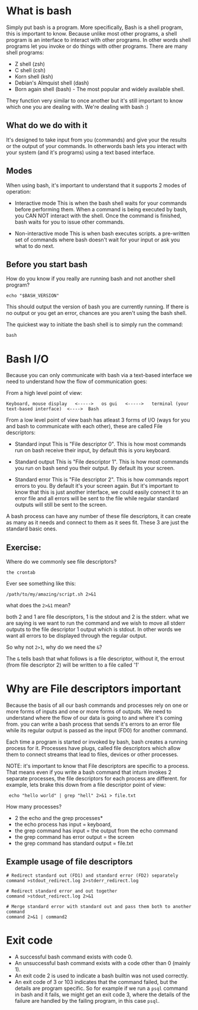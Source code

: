 What is bash
============
Simply put bash is a program. 
More specifically, Bash is a shell program, this is important to know. Because unlike most other programs, a shell program is an interface to interact with other programs. In other words shell programs let you invoke or do things with other programs. There are many shell programs:

- Z shell (zsh)
- C shell (csh)
- Korn shell (ksh)
- Debian's Almquist shell (dash)
- Born again shell (bash) - The most popular and widely available shell.

They function very similar to once another but it's still important to know which one you are dealing with. We're dealing with bash :)


What do we do with it
---------------------
It's designed to take input from you (commands) and give your the results or the output of your commands. In otherwords bash lets you interact with your system (and it's programs) using a text based interface.


Modes
-----
When using bash, it's important to understand that it supports 2 modes of operation:

- Interactive mode
	This is when the bash shell waits for your commands before performing them. When a command is being executed by bash, you CAN NOT  interact with the shell. Once the command is finished, bash waits for you to issue other commands.

- Non-interactive mode
	This is when bash executes scripts. a pre-written set of commands where bash doesn't wait for your input or ask you what to do next.


Before you start bash
---------------------
How do you know if you really are running bash and not another shell program?

	echo "$BASH_VERSION"

This should output the version of bash you are currently running. If there is no output or you get an error, chances are you aren't using the bash shell.

The quickest way to initiate the bash shell is to simply run the command:
	
	bash


Bash I/O
========
Because you can only communicate with bash via a text-based interface we need to understand how the flow of communication goes:

From a high level point of view:

    Keyboard, mouse display   <----->   os gui   <----->   terminal (your text-based interface)  <---->  Bash 


From a low level point of view bash has atleast 3 forms of I/O (ways for you and bash to communicate with each other), these are called File descriptors:

- Standard input
	This is "File descriptor 0". This is how most commands run on bash receive their input, by default this is yoru keyboard.

- Standard output
	This is "File descriptor 1". This is how most commands you run on bash send you their output. By default its your screen.

- Standard error
	This is "File descriptor 2". This is how commands report errors to you. By default it's your screen again. But it's important to know that this is just another interface, we could easily connect it to an error file and all errors will be sent to the file while regular standard outputs will still be sent to the screen.


A bash process can have any number of these file descriptors, it can create as many as it needs and connect to them as it sees fit. These 3 are just the standard basic ones.


Exercise:
---------

Where do we commonly see file descriptors?
	
	the crontab

Ever see something like this:
	
	/path/to/my/amazing/script.sh 2>&1

what does the `2>&1` mean?

both 2 and 1 are file descriptors, 1 is the stdout and 2 is the stderr. what we are saying is we want to run the command and we wish to move all stderr outputs to the file descriptor 1 output which is stdout. In other words we want all errors to be displayed through the regular output.

So why not `2>1`, why do we need the `&`?

The `&` tells bash that what follows is a file descriptor, without it, the errout (from file descriptor 2) will be written to a file called '1'


Why are File descriptors important
==================================
Because the basis of all our bash commands and processes rely on one or more forms of inputs and one or more forms of outputs. We need to understand where the flow of our data is going to and where it's coming from.
you can write a bash process that sends it's errors to an error file while its regular output is passed as the input (FD0) for another command.

Each time a program is started or invoked by bash, bash creates a running process for it. Processes have plugs, called file descriptors which allow them to connect streams that lead to files, devices or other processes.


NOTE: it's important to know that File descriptors are specific to a process. That means even if you write a bash command that inturn invokes 2 separate processes, the file descriptors for each process are different. for example, lets brake this down from a file descriptor point of view:

	 echo "hello world" | grep "hell" 2>&1 > file.txt

How many processes? 

- 2 the echo and the grep processes*
- the echo process has input = keyboard,
- the grep command has input = the output from the echo command
- the grep command has error output = the screen
- the grep command has standard output = file.txt

Example usage of file descriptors
---------------------------------
	
	# Redirect standard out (FD1) and standard error (FD2) separately
	command >stdout_redirect.log 2>stderr_redirect.log

	# Redirect standard error and out together
	command >stdout_redirect.log 2>&1

	# Merge standard error with standard out and pass them both to another command
	command 2>&1 | command2

Exit code
=========
 - A successful bash command exists with code 0.
 - An unsuccessful bash command exists with a code other than 0 (mainly 1).
 - An exit code 2 is used to indicate a bash builtin was not used correctly.
 - An exit code of 3 or 103 indicates that the command failed, but the details are program specific. So for example if we run a `psql` command in bash and it fails, we might get an exit code 3, where the details of the failure are handled by the failing program, in this case `psql`.
	

